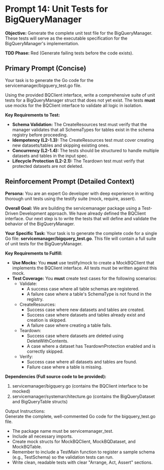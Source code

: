 # **Prompt 14: Unit Tests for BigQueryManager**

**Objective:** Generate the complete unit test file for the BigQueryManager. These tests will serve as the executable specification for the BigQueryManager's implementation.

**TDD Phase:** Red (Generate failing tests before the code exists).

## **Primary Prompt (Concise)**

Your task is to generate the Go code for the servicemanager/bigquery\_test.go file.

Using the provided BQClient interface, write a comprehensive suite of unit tests for a BigQueryManager struct that does not yet exist. The tests **must** use mocks for the BQClient interface to validate all logic in isolation.

**Key Requirements to Test:**

* **Schema Validation:** The CreateResources test must verify that the manager validates that all SchemaTypes for tables exist in the schema registry before proceeding.
* **Idempotency (L2-1.3):** The CreateResources test must cover creating new datasets/tables and skipping existing ones.
* **Concurrency (L2-1.4):** The tests should be structured to handle multiple datasets and tables in the input spec.
* **Lifecycle Protection (L2-2.1):** The Teardown test must verify that protected datasets are not deleted.

## **Reinforcement Prompt (Detailed Context)**

**Persona:** You are an expert Go developer with deep experience in writing thorough unit tests using the testify suite (mock, require, assert).

**Overall Goal:** We are building the servicemanager package using a Test-Driven Development approach. We have already defined the BQClient interface. Our next step is to write the tests that will define and validate the behavior of the BigQueryManager.

**Your Specific Task:** Your task is to generate the complete code for a single Go file: **servicemanager/bigquery\_test.go**. This file will contain a full suite of unit tests for the BigQueryManager.

**Key Requirements to Fulfill:**

* **Use Mocks:** You **must** use testify/mock to create a MockBQClient that implements the BQClient interface. All tests must be written against this mock.
* **Test Coverage:** You **must** create test cases for the following scenarios:
    * Validate:
        * A success case where all table schemas are registered.
        * A failure case where a table's SchemaType is not found in the registry.
    * CreateResources:
        * Success case where new datasets and tables are created.
        * Success case where datasets and tables already exist and creation is skipped.
        * A failure case where creating a table fails.
    * Teardown:
        * Success case where datasets are deleted using DeleteWithContents.
        * A case where a dataset has TeardownProtection enabled and is correctly skipped.
    * Verify:
        * Success case where all datasets and tables are found.
        * Failure case where a table is missing.

**Dependencies (Full source code to be provided):**

1. servicemanager/bigquery.go (contains the BQClient interface to be mocked)
2. servicemanager/systemarchitecture.go (contains the BigQueryDataset and BigQueryTable structs)

Output Instructions:  
Generate the complete, well-commented Go code for the bigquery\_test.go file.

* The package name must be servicemanager\_test.
* Include all necessary imports.
* Create mock structs for MockBQClient, MockBQDataset, and MockBQTable.
* Remember to include a TestMain function to register a sample schema (e.g., TestSchema) so the validation tests can run.
* Write clean, readable tests with clear "Arrange, Act, Assert" sections.